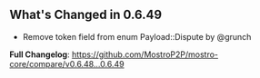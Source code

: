 ## What's Changed in 0.6.49
* Remove token field from enum Payload::Dispute by @grunch

**Full Changelog**: https://github.com/MostroP2P/mostro-core/compare/v0.6.48...0.6.49

<!-- generated by git-cliff -->
